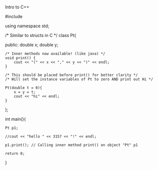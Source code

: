 Intro to C++

#include <iostream>

using namespace std;

/* Similar to structs in C */
class Pt{

public:
	double x;
	double y;

	/* Inner methods now available! (like java) */
	void print() {
		cout << "(" << x << "," << y << ")" << endl;
	}

	/* This should be placed before print() for better clarity */
	/* Will set the instance variables of Pt to zero AND print out Hi */

	Pt(double t = 0){
		x = y = t;
		cout << "hi" << endl;
	}
};

int main(){

	Pt p1;

	//cout << "hello " << 3157 << "!" << endl;

	p1.print(); // Calling inner method print() on object "Pt" p1

	return 0;

}
